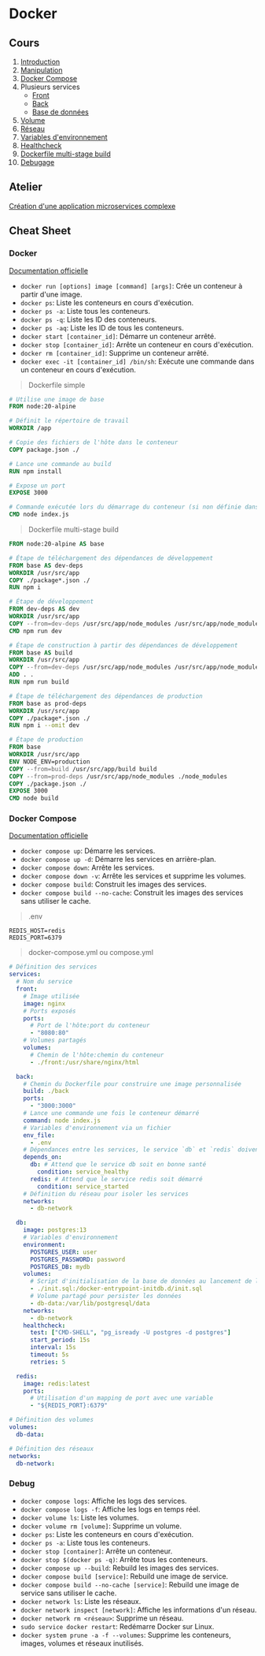 # Docker

## Cours

1. [Introduction](/assets/intro.md)
2. [Manipulation](/assets/manipulation.md)
3. [Docker Compose](/assets/compose.md)
4. Plusieurs services
   - [Front](/assets/front.md)
   - [Back](/assets/back.md)
   - [Base de données](/assets/db.md)
5. [Volume](/assets/volumes.md)
6. [Réseau](/assets/network.md)
7. [Variables d'environnement](/assets/env.md)
8. [Healthcheck](/assets/healthcheck.md)
9. [Dockerfile multi-stage build](/assets/multi-stage.md)
10. [Debugage](/assets/debug.md)

## Atelier

[Création d'une application microservices complexe](/assets/workshop.md)

## Cheat Sheet

### Docker

[Documentation officielle](https://docs.docker.com/)

- `docker run [options] image [command] [args]`: Crée un conteneur à partir d'une image.
- `docker ps`: Liste les conteneurs en cours d'exécution.
- `docker ps -a`: Liste tous les conteneurs.
- `docker ps -q`: Liste les ID des conteneurs.
- `docker ps -aq`: Liste les ID de tous les conteneurs.
- `docker start [container_id]`: Démarre un conteneur arrêté.
- `docker stop [container_id]`: Arrête un conteneur en cours d'exécution.
- `docker rm [container_id]`: Supprime un conteneur arrêté.
- `docker exec -it [container_id] /bin/sh`: Exécute une commande dans un conteneur en cours d'exécution.

> Dockerfile simple

```Dockerfile
# Utilise une image de base
FROM node:20-alpine

# Définit le répertoire de travail
WORKDIR /app

# Copie des fichiers de l'hôte dans le conteneur
COPY package.json ./

# Lance une commande au build
RUN npm install

# Expose un port
EXPOSE 3000

# Commande exécutée lors du démarrage du conteneur (si non définie dans le compose file)
CMD node index.js
```

> Dockerfile multi-stage build

```Dockerfile
FROM node:20-alpine AS base

# Étape de téléchargement des dépendances de développement
FROM base AS dev-deps
WORKDIR /usr/src/app
COPY ./package*.json ./
RUN npm i

# Étape de développement
FROM dev-deps AS dev
WORKDIR /usr/src/app
COPY --from=dev-deps /usr/src/app/node_modules /usr/src/app/node_modules
CMD npm run dev

# Étape de construction à partir des dépendances de développement
FROM base AS build
WORKDIR /usr/src/app
COPY --from=dev-deps /usr/src/app/node_modules /usr/src/app/node_modules
ADD . .
RUN npm run build

# Étape de téléchargement des dépendances de production
FROM base as prod-deps
WORKDIR /usr/src/app
COPY ./package*.json ./
RUN npm i --omit dev

# Étape de production
FROM base
WORKDIR /usr/src/app
ENV NODE_ENV=production
COPY --from=build /usr/src/app/build build
COPY --from=prod-deps /usr/src/app/node_modules ./node_modules
COPY ./package.json ./
EXPOSE 3000
CMD node build
```

### Docker Compose

[Documentation officielle](https://docs.docker.com/compose/)

- `docker compose up`: Démarre les services.
- `docker compose up -d`: Démarre les services en arrière-plan.
- `docker compose down`: Arrête les services.
- `docker compose down -v`: Arrête les services et supprime les volumes.
- `docker compose build`: Construit les images des services.
- `docker compose build --no-cache`: Construit les images des services sans utiliser le cache.

> .env

```env
REDIS_HOST=redis
REDIS_PORT=6379
```

> docker-compose.yml ou compose.yml

```yaml
# Définition des services
services:
  # Nom du service
  front:
    # Image utilisée
    image: nginx
    # Ports exposés
    ports:
      # Port de l'hôte:port du conteneur
      - "8080:80"
    # Volumes partagés
    volumes:
      # Chemin de l'hôte:chemin du conteneur
      - ./front:/usr/share/nginx/html

  back:
    # Chemin du Dockerfile pour construire une image personnalisée
    build: ./back
    ports:
      - "3000:3000"
    # Lance une commande une fois le conteneur démarré
    command: node index.js
    # Variables d'environnement via un fichier
    env_file:
      - .env
    # Dépendances entre les services, le service `db` et `redis` doivent être démarrés avant le service `back`
    depends_on:
      db: # Attend que le service db soit en bonne santé
        condition: service_healthy
      redis: # Attend que le service redis soit démarré
        condition: service_started
    # Définition du réseau pour isoler les services
    networks:
      - db-network

  db:
    image: postgres:13
    # Variables d'environnement
    environment:
      POSTGRES_USER: user
      POSTGRES_PASSWORD: password
      POSTGRES_DB: mydb
    volumes:
      # Script d'initialisation de la base de données au lancement de la base de données (si le volume est vide)
      - ./init.sql:/docker-entrypoint-initdb.d/init.sql
      # Volume partagé pour persister les données
      - db-data:/var/lib/postgresql/data
    networks:
      - db-network
    healthcheck:
      test: ["CMD-SHELL", "pg_isready -U postgres -d postgres"]
      start_period: 15s
      interval: 15s
      timeout: 5s
      retries: 5

  redis:
    image: redis:latest
    ports:
      # Utilisation d'un mapping de port avec une variable
      - "${REDIS_PORT}:6379"

# Définition des volumes
volumes:
  db-data:

# Définition des réseaux
networks:
  db-network:
```

### Debug

- `docker compose logs`: Affiche les logs des services.
- `docker compose logs -f`: Affiche les logs en temps réel.
- `docker volume ls`: Liste les volumes.
- `docker volume rm [volume]`: Supprime un volume.
- `docker ps`: Liste les conteneurs en cours d'exécution.
- `docker ps -a`: Liste tous les conteneurs.
- `docker stop [container]`: Arrête un conteneur.
- `docker stop $(docker ps -q)`: Arrête tous les conteneurs.
- `docker compose up --build`: Rebuild les images des services.
- `docker compose build [service]`: Rebuild une image de service.
- `docker compose build --no-cache [service]`: Rebuild une image de service sans utiliser le cache.
- `docker network ls`: Liste les réseaux.
- `docker network inspect [network]`: Affiche les informations d'un réseau.
- `docker network rm <réseau>`: Supprime un réseau.
- `sudo service docker restart`: Redémarre Docker sur Linux.
- `docker system prune -a -f --volumes`: Supprime les conteneurs, images, volumes et réseaux inutilisés.
